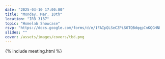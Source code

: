 ```yaml
---
date: "2025-03-10 17:00:00"
title: "Monday, Mar. 10th"
location: "IRB 3137"
topic: "Homelab Showcase"
rsvp: "https://docs.google.com/forms/d/e/1FAIpQLSeCZPiS0TQBdqqpCnKQGHNFYHizjWE04hW0jFQiQU7k0KVfuA/viewform?embedded=true"
slides: ""
cover: /assets/images/covers/tbd.png
---
```


{% include meeting.html %}

